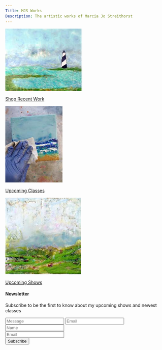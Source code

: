 ```yaml
---
Title: MJS Works
Description: The artistic works of Marcia Jo Streithorst
---
```


<div>

<div class="marketing-section-across">

  <div class="marketing-section">

  <div class="inline-pic small">

  <a href="/painting.html"> ![Shop Recent Work](/assets/paintings/img_7357_1-thumbnail.jpg) </a>
  
  </div>

  <a href="/painting.html">Shop Recent Work</a>

  </div>

  <div class="marketing-section">

  <div class="inline-pic small">

  <a href="/classes.html"> ![Upcoming Classes](/assets/paintings/IMG_20211117_081155874-thumbnail.jpg) </a>

  </div>

  <a href="/classes.html">Upcoming Classes</a>

  </div>

  <div class="marketing-section">

  <div class="inline-pic small">

  <a href="/shows.html"> ![Upcoming Shows](/assets/paintings/img_6668-thumbnail.jpg) </a>

  </div>

  <a href="/shows.html">Upcoming Shows</a>

  </div>

<div id="mlb2-1237766" class="ml-form-embedContainer ml-subscribe-form ml-subscribe-form-1237766">
  <div class="ml-form-align-center ">
    <div class="ml-form-embedWrapper embedForm">
      <div class="ml-form-embedBody ml-form-embedBodyDefault row-form">
        <div class="ml-form-embedContent">
          <h4>Newsletter</h4>
          <p>Subscribe to be the first to know about my upcoming shows and newest classes</p>
        </div>
        <form class="ml-block-form" action="https://app.mailerlite.com/webforms/submit/p1y2b2" data-code="p1y2b2" method="post" target="_blank">
          <div aria-label="Please leave the following field empty" class="ml_message_wrapper">
            <input type="text" name="ml_message" tabindex="-1" value="" placeholder="Message" autocomplete="off" title="message">
            <input type="text" name="ml_email" tabindex="-1" value="" placeholder="Email" autocomplete="off" title="email">
            <input type="text" name="ml_name" tabindex="-1" value="" placeholder="Name" autocomplete="off" title="name">
          </div>
          <div class="ml-form-formContent">
            <div class="ml-form-fieldRow ml-last-item">
              <div class="ml-field-group ml-field-email ml-validate-email ml-validate-required">
                <input type="email" class="form-control" aria-label="Email" data-inputmask="" name="fields[email]" value="" placeholder="Email">
              </div>
            </div>
          </div>
          <input type="hidden" name="ml-submit" value="1">
          <div class="ml-form-embedSubmit">
            <button type="submit" class="primary">Subscribe</button>
            <button disabled="disabled" style="display: none;" type="button" class="loading">
                  <div class="ml-form-embedSubmitLoad"><div></div><div></div><div></div><div></div></div>
                </button>
          </div>
        </form>
      </div>
      <div class="ml-form-successBody row-success" style="display: none">
        <div class="ml-form-successContent">
          <h4>Thank you!</h4>
          <p>Thanks for joining my newsletter.</p>
        </div>
      </div>
    </div>
  </div>
</div>
<script>
  function ml_webform_success_1237766() {
      var $ = ml_jQuery || jQuery;
      $('.ml-subscribe-form-1237766 .row-success').show();
      $('.ml-subscribe-form-1237766 .row-form').hide();
    }
</script>
<img src="https://track.mailerlite.com/webforms/o/1237766/p1y2b2?vaa4d608450783acdc64d5338ff94f6d5" width="1" height="1" style="max-width: 1px; max-height: 1px; visibility: hidden; padding: 0; margin: 0; display: block;" border="0">
<script src="https://static.mailerlite.com/js/w/webforms.min.js?vaa4d608450783acdc64d5338ff94f6d5" type="text/javascript"></script>

</div>

</div>